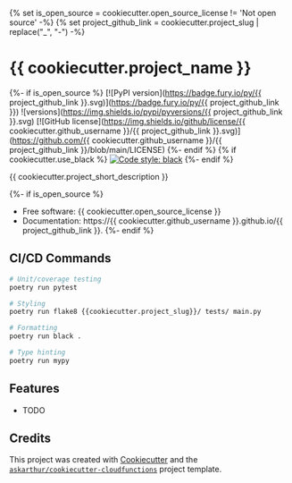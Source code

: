 {% set is_open_source = cookiecutter.open_source_license != 'Not open source' -%}
{% set project_github_link = cookiecutter.project_slug | replace("_", "-") -%}
# {{ cookiecutter.project_name }}

{%- if is_open_source %}
[![PyPI version](https://badge.fury.io/py/{{ project_github_link }}.svg)](https://badge.fury.io/py/{{ project_github_link }})
![versions](https://img.shields.io/pypi/pyversions/{{ project_github_link }}.svg)
[![GitHub license](https://img.shields.io/github/license/{{ cookiecutter.github_username }}/{{ project_github_link }}.svg)](https://github.com/{{ cookiecutter.github_username }}/{{ project_github_link }}/blob/main/LICENSE)
{%- endif %}
{% if cookiecutter.use_black %}
[![Code style: black](https://img.shields.io/badge/code%20style-black-000000.svg)](https://github.com/psf/black)
{%- endif %}

{{ cookiecutter.project_short_description }}

{%- if is_open_source %}
- Free software: {{ cookiecutter.open_source_license }}
- Documentation: https://{{ cookiecutter.github_username }}.github.io/{{ project_github_link }}.
{%- endif %}

## CI/CD Commands 
```sh
# Unit/coverage testing
poetry run pytest

# Styling
poetry run flake8 {{cookiecutter.project_slug}}/ tests/ main.py

# Formatting
poetry run black .

# Type hinting
poetry run mypy
```

## Features

* TODO

## Credits

This project was created with [Cookiecutter](https://github.com/audreyr/cookiecutter) and the [`askarthur/cookiecutter-cloudfunctions`](https://github.com/askarthur/cookiecutter-cloudfunctions/) project template.
